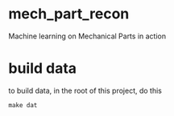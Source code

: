 # mech_part_recon
Machine learning on Mechanical Parts in action

# build data
to build data, in the root of this project, do this
```console
make dat
```
